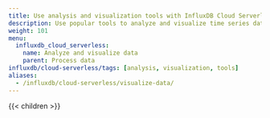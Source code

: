 ```yaml
---
title: Use analysis and visualization tools with InfluxDB Cloud Serverless
description: Use popular tools to analyze and visualize time series data stored in an InfluxDB Cloud Serverless bucket.
weight: 101
menu:
  influxdb_cloud_serverless:
    name: Analyze and visualize data
    parent: Process data
influxdb/cloud-serverless/tags: [analysis, visualization, tools]
aliases:
  - /influxdb/cloud-serverless/visualize-data/
---
```


{{< children >}}
